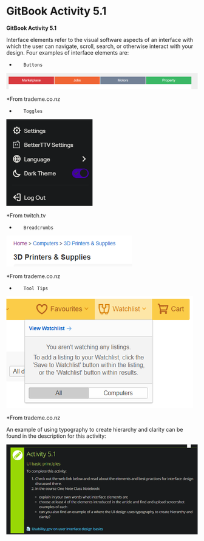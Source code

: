 # GitBook Activity 5.1

**GitBook Activity 5.1**

Interface elements refer to the visual software aspects of an interface with which the user can navigate, scroll, search, or otherwise interact with your design. Four examples of interface elements are:

-        Buttons

![](.gitbook/assets/2020-05-25-3-.png)

\*From trademe.co.nz

-        Toggles

![](.gitbook/assets/2020-05-25-4-.png)

\*From twitch.tv

-        Breadcrumbs

![](.gitbook/assets/2020-05-25-5-.png)

\*From trademe.co.nz

-        Tool Tips

![](.gitbook/assets/2020-05-25-6-.png)

\*From trademe.co.nz

An example of using typography to create hierarchy and clarity can be found in the description for this activity:

![](.gitbook/assets/2020-05-25-7-.png)

